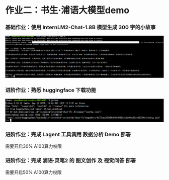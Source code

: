 # 作业二：书生·浦语大模型demo

### 基础作业：使用 InternLM2-Chat-1.8B 模型生成 300 字的小故事

![Alt Text](imgs/300字小故事.png)

### 进阶作业：熟悉 huggingface 下载功能

![Alt Text](imgs/hugging%20face.png)

### 进阶作业：完成 Lagent 工具调用 数据分析 Demo 部署

需要开启30% A100算力权限

### 进阶作业：完成 浦语·灵笔2 的 图文创作 及 视觉问答 部署

需要开启50% A100算力权限